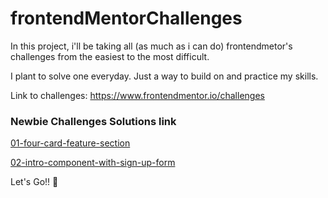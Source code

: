 # frontendMentorChallenges

In this project, i'll be taking all (as much as i can do) frontendmetor's challenges from the easiest to the most difficult.

I plant to solve one everyday. Just a way to build on and practice my skills.

Link to challenges: https://www.frontendmentor.io/challenges

### Newbie Challenges Solutions link

[01-four-card-feature-section](https://01-four-card-feature-section.now.sh/)

[02-intro-component-with-sign-up-form](https://02-intro-component-with-sign-up-form.now.sh/)

Let's Go!! 🚀
